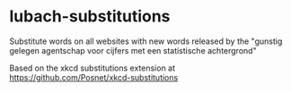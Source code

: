 lubach-substitutions
==================

Substitute words on all websites with new words released by the "gunstig gelegen agentschap voor cijfers met een statistische achtergrond"

Based on the xkcd substitutions extension at https://github.com/Posnet/xkcd-substitutions
